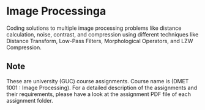 # Image Processinga
Coding solutions to multiple image processing problems like distance calculation, noise, contrast, and compression using different techniques like Distance Transform, Low-Pass Filters, Morphological Operators, and LZW Compression.

## Note
These are university (GUC) course assignments. Course name is (DMET 1001 : Image Processing). For a detailed description of the assignments and their requirements, please have a look at the assignment PDF file of each assignment folder.
